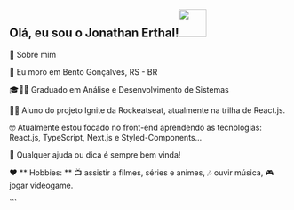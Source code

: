 
<!--
**jonierthal/jonierthal** is a ✨ _special_ ✨ repository because its `README.md` (this file) appears on your GitHub profile.

Here are some ideas to get you started:

- 🔭 I’m currently working on ...
- 🌱 I’m currently learning ...
- 👯 I’m looking to collaborate on ...
- 🤔 I’m looking for help with ...
- 💬 Ask me about ...
- 📫 How to reach me: ...
- 😄 Pronouns: ...
- ⚡ Fun fact: ...
-->


 <h2>Olá, eu sou o Jonathan Erthal!<img src="https://media.giphy.com/media/20NLMBm0BkUOwNljwv/giphy.gif" width="50"></h2> 

🚀 Sobre mim

<p align="left">
  📌 Eu moro em Bento Gonçalves, RS - BR
</p>

<p align="left">
 🎓👨‍🎓 Graduado em Análise e Desenvolvimento de Sistemas
</p>

<p align="left">
  👨‍🎓 Aluno do projeto Ignite da Rockeatseat, atualmente na trilha de React.js.
</p>
<p align="left">
 🤓 Atualmente estou focado no front-end aprendendo as tecnologias: React.js, TypeScript, Next.js e Styled-Components...
</p>

💬 Qualquer ajuda ou dica é sempre bem vinda!

<p align="left">❤️ ** Hobbies: ** 📺 assistir a filmes, séries e animes, 🎶 ouvir música, 🎮 jogar videogame.</p>
 ```
 
 



